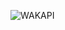 ![WAKAPI](https://github-readme-stats.vercel.app/api/wakatime?username=lagartixa&api_domain=wa.kalli.st&bg_color=1b1b1b&title_color=ffe401&icon_color=2F855A&text_color=ffffff&custom_title=Wakapi%20Stats)
